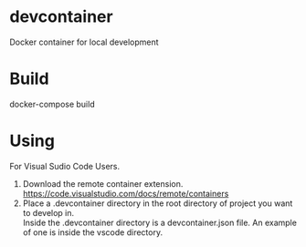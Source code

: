 # devcontainer
Docker container for local development

# Build
docker-compose build


# Using
For Visual Sudio Code Users.
1. Download the remote container extension. https://code.visualstudio.com/docs/remote/containers
2. Place a .devcontainer directory in the root directory of project you want to develop in.  
    Inside the .devcontainer directory is a devcontainer.json file.  An example of one is inside the vscode directory. 





 